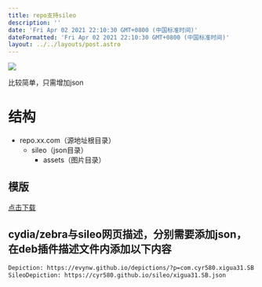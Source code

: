 ```yaml
---
title: repo支持sileo
description: ''
date: 'Fri Apr 02 2021 22:10:30 GMT+0800 (中国标准时间)'
dateFormatted: 'Fri Apr 02 2021 22:10:30 GMT+0800 (中国标准时间)'
layout: ../../layouts/post.astro
---
```


![](https://i.loli.net/2021/04/02/Z3P8pLryEvqAunm.png)

比较简单，只需增加json
<!-- more -->

# 结构
* repo.xx.com（源地址根目录）
  * sileo（json目录）
    * assets（图片目录）  


## 模版
[点击下载](https://www.dropbox.com/s/ka96wajgsynndcp/sileo%E6%94%AF%E6%8C%81%E6%A8%A1%E7%89%88.zip?dl=0)  
## cydia/zebra与sileo网页描述，分别需要添加json，在deb插件描述文件内添加以下内容  



```HTML
Depiction: https://evynw.github.io/depictions/?p=com.cyr580.xigua31.SB
SileoDepiction: https://cyr580.github.io/sileo/xigua31.SB.json
```

